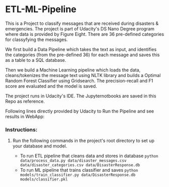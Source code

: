 # ETL-ML-Pipeline

This is a Project to classify messages that are received during disasters & emergencies.
The project is part of Udacity's DS Nano Degree program where data is provided by Figure Eight. There are 36 pre-defined
categories for classyfying the messages.

We first build a Data Pipeline which takes the text as input, and identifies the categories (from the pre-defined 36) 
for each message and saves this as a table to a SQL database.

Then we build a Machine Learning pipeline which loads the data, cleans/tokenizes the message text using 
NLTK library and builds a Optimal Random Forest Classifier using Gridsearch.
The precision-recall and F1 score are evaluated and the model is saved.

The project runs in Udacity's IDE. The Jupyternotbooks are saved in this Repo as reference.


Following lines directly provided by Udacity to Run the Pipeline and see results in WebApp:

### Instructions:
1. Run the following commands in the project's root directory to set up your database and model.

    - To run ETL pipeline that cleans data and stores in database
        `python data/process_data.py data/disaster_messages.csv data/disaster_categories.csv data/DisasterResponse.db`
    - To run ML pipeline that trains classifier and saves
        `python models/train_classifier.py data/DisasterResponse.db models/classifier.pkl`
